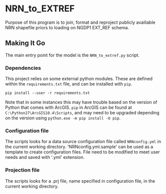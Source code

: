 # NRN_to_EXTREF
Purpose of this program is to join, format and reproject publicly availiable NRN shapefile priors to loading on NGDP1 EXT_REF schema.


## Making It Go

The main entry point for the model is the `NRN_to_extref.py` script. 

### Dependencies

This project relies on some external python modules. These are defined within the 
`requirements.txt` file, and can be installed with `pip`.

```
pip install --user -r requirements.txt
```

Note that in some instances this may have trouble based on the version of Python that 
comes with ArcGIS. `pip` in ArcGIS can be found at `C:\Python27\ArcGIS10.4\Scripts`, 
and may need to be upgraded depending on the version using `python.exe -m pip install -U pip`.

### Configuration file

The scripts looks for a data source configuration file called `NRNconfig.yml` in the current working directory.
'NRNconfig.yml.sample' can be used as a template to create configuration files.
File need to be modified to meet user needs and saved with '.yml' extension.

### Projection file
The scripts looks for a .prj file, name specified in configuration file, in the current working directory.